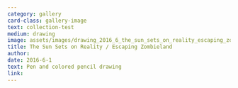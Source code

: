 ```yaml
---
category: gallery
card-class: gallery-image
text: collection-test
medium: drawing
image: assets/images/drawing_2016_6_the_sun_sets_on_reality_escaping_zombieland.png
title: The Sun Sets on Reality / Escaping Zombieland
author:
date: 2016-6-1
text: Pen and colored pencil drawing
link:
---
```

